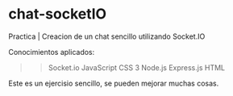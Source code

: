 # chat-socketIO
Practica | Creacion de un chat sencillo utilizando Socket.IO

Conocimientos aplicados:
>> Socket.io
>> JavaScript
>> CSS 3
>> Node.js
>> Express.js
>> HTML

Este es un ejercisio sencillo, se pueden mejorar muchas cosas.

